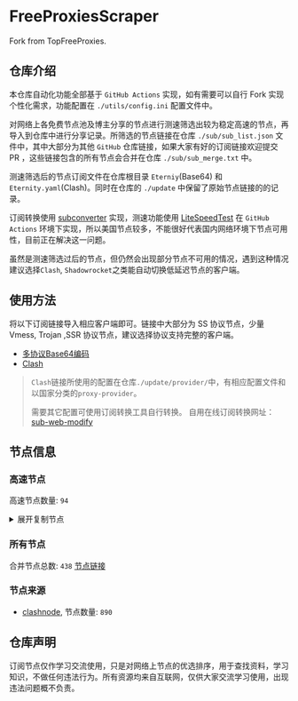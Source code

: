 # FreeProxiesScraper

Fork from TopFreeProxies.

## 仓库介绍
本仓库自动化功能全部基于 `GitHub Actions` 实现，如有需要可以自行 Fork 实现个性化需求，功能配置在 `./utils/config.ini` 配置文件中。

对网络上各免费节点池及博主分享的节点进行测速筛选出较为稳定高速的节点，再导入到仓库中进行分享记录。所筛选的节点链接在仓库 `./sub/sub_list.json` 文件中，其中大部分为其他 `GitHub` 仓库链接，如果大家有好的订阅链接欢迎提交 PR ，这些链接包含的所有节点会合并在仓库 `./sub/sub_merge.txt` 中。

测速筛选后的节点订阅文件在仓库根目录 `Eterniy`(Base64) 和 `Eternity.yaml`(Clash)。同时在仓库的 `./update` 中保留了原始节点链接的的记录。

订阅转换使用 [subconverter](https://github.com/tindy2013/subconverter) 实现，测速功能使用 [LiteSpeedTest](https://github.com/xxf098/LiteSpeedTest) 在 `GitHub Actions` 环境下实现，所以美国节点较多，不能很好代表国内网络环境下节点可用性，目前正在解决这一问题。

虽然是测速筛选过后的节点，但仍然会出现部分节点不可用的情况，遇到这种情况建议选择`Clash`, `Shadowrocket`之类能自动切换低延迟节点的客户端。

## 使用方法
将以下订阅链接导入相应客户端即可。链接中大部分为 SS 协议节点，少量 Vmess, Trojan ,SSR 协议节点，建议选择协议支持完整的客户端。

- [多协议Base64编码](https://raw.githubusercontent.com/caijh/FreeProxiesScraper/master/Eternity)
- [Clash](https://raw.githubusercontent.com/caijh/FreeProxiesScraper/master/Eternity.yaml)

>`Clash`链接所使用的配置在仓库`./update/provider/`中，有相应配置文件和以国家分类的`proxy-provider`。
>
>需要其它配置可使用订阅转换工具自行转换。
>自用在线订阅转换网址：[sub-web-modify](https://sub.v1.mk/)

## 节点信息
### 高速节点
高速节点数量: `94`
<details>
  <summary>展开复制节点</summary>

    ss://YWVzLTI1Ni1jZmI6ZG91Yi5pbw@54.199.83.239:2333#%F0%9F%87%AF%F0%9F%87%B5%2023-JP-455
    ss://YWVzLTI1Ni1jZmI6YW1hem9uc2tyMDU@52.195.226.51:443#%F0%9F%87%AF%F0%9F%87%B5%2010-JP-280
    trojan://4a33c7a2-7911-3a10-a902-de81422b9ee8@150.230.211.73:11635?allowInsecure=1&sni=tk-006.xiaoxiaobujidao.xyz#%F0%9F%87%AF%F0%9F%87%B5%2014-JP-351
    trojan://4a33c7a2-7911-3a10-a902-de81422b9ee8@tk-004.xiaoxiaobujidao.xyz:8443?allowInsecure=1&sni=tk-004.xiaoxiaobujidao.xyz#%F0%9F%87%AF%F0%9F%87%B5%2034-JP-878
    trojan://4a33c7a2-7911-3a10-a902-de81422b9ee8@tk-005.xiaoxiaobujidao.xyz:29651?allowInsecure=1&sni=tk-005.xiaoxiaobujidao.xyz#%F0%9F%87%AF%F0%9F%87%B5%2034-JP-879
    trojan://4a33c7a2-7911-3a10-a902-de81422b9ee8@tk-007.xiaoxiaobujidao.xyz:43626?allowInsecure=1&sni=tk-007.xiaoxiaobujidao.xyz#%F0%9F%87%AF%F0%9F%87%B5%2034-JP-881
    vmess://eyJ2IjoiMiIsInBzIjoi8J+Hr/Cfh7UgMjMtSlAtNDcxIiwiYWRkIjoiMTg1LjE2MC4yNC4xNyIsInBvcnQiOiI0NDUyMiIsInR5cGUiOiJub25lIiwiaWQiOiI0MTgwNDhhZi1hMjkzLTRiOTktOWIwYy05OGNhMzU4MGRkMjQiLCJhaWQiOiI2NCIsIm5ldCI6InRjcCIsInBhdGgiOiIvIiwiaG9zdCI6InRrLTAwNy54aWFveGlhb2J1amlkYW8ueHl6IiwidGxzIjoiIn0=
    ss://YWVzLTI1Ni1jZmI6YW1hem9uc2tyMDU@43.202.49.88:443#%F0%9F%87%B0%F0%9F%87%B7%2014-KR-353
    ss://YWVzLTI1Ni1jZmI6YW1hem9uc2tyMDU@18.142.254.33:443#%F0%9F%87%B8%F0%9F%87%AC%2014-SG-361
    ss://YWVzLTI1Ni1jZmI6YW1hem9uc2tyMDU@18.141.174.49:443#%F0%9F%87%B8%F0%9F%87%AC%2009-SG-255
    ss://YWVzLTI1Ni1jZmI6YW1hem9uc2tyMDU@18.136.126.26:443#%F0%9F%87%B8%F0%9F%87%AC%2008-SG-222
    ss://YWVzLTI1Ni1jZmI6YW1hem9uc2tyMDU@54.255.190.166:443#%F0%9F%87%B8%F0%9F%87%AC%2014-SG-360
    trojan://b6b170cf-3776-44cb-a973-245a9e8fcb27@xz.jcffgo.top:80?allowInsecure=1&sni=xz.jcffgo.top#%F0%9F%87%B8%F0%9F%87%AC%2034-SG-689
    trojan://LYaOvuNXdQGTZNonhlRUKqOJcKVihzKY@yjxbu-1087-tr-1.d-kcd.tuil.xyz:889?allowInsecure=1&sni=cdn.cjhh.lol#%F0%9F%87%AF%F0%9F%87%B5%2020-JP-399
    ss://YWVzLTI1Ni1jZmI6YW1hem9uc2tyMDU@54.168.210.17:443#%F0%9F%87%AF%F0%9F%87%B5%2009-JP-258
    ss://YWVzLTI1Ni1jZmI6YW1hem9uc2tyMDU@18.181.147.110:443#%F0%9F%87%AF%F0%9F%87%B5%2010-JP-267
    trojan://02b0a9df-2961-4a95-8136-613f1adb9135@ap-east-cht.lnaspiring.com:7045?allowInsecure=1&sni=ap-east-cht.lnaspiring.com#%F0%9F%87%A8%F0%9F%87%B3%2009-TW-247
    ss://Y2hhY2hhMjAtaWV0Zi1wb2x5MTMwNTpmNzMwOTJmMy02YTQyLTQ2YTMtODk1My1jNjI5NjIwYjhlZjg@fell.gougouvpn.xyz:45800#%F0%9F%87%B0%F0%9F%87%B7%2010-KR-285
    trojan://16230ed6-5252-47bc-8357-fa1dda996141@pqhinet1.aiopen.cfd:443?allowInsecure=1&sni=18-140-66-207.nhost.00cdn.com#%F0%9F%87%A8%F0%9F%87%B3%2016-TW-384
    trojan://16230ed6-5252-47bc-8357-fa1dda996141@pqawsjp2.aiopen.cfd:443?allowInsecure=1&sni=18-140-66-207.nhost.00cdn.com#%F0%9F%87%AF%F0%9F%87%B5%2016-JP-382
    trojan://16230ed6-5252-47bc-8357-fa1dda996141@pqhinet2.aiopen.cfd:443?allowInsecure=1&sni=18-140-66-207.nhost.00cdn.com#%F0%9F%87%A8%F0%9F%87%B3%2016-TW-385
    trojan://16230ed6-5252-47bc-8357-fa1dda996141@hkt.aiopen.cfd:443?allowInsecure=1&sni=18-140-66-207.nhost.00cdn.com#%F0%9F%87%AD%F0%9F%87%B0%2016-HK-387
    trojan://16230ed6-5252-47bc-8357-fa1dda996141@pqhinet3.aiopen.cfd:443?allowInsecure=1&sni=18-140-66-207.nhost.00cdn.com#%F0%9F%87%A8%F0%9F%87%B3%2016-TW-386
    trojan://16230ed6-5252-47bc-8357-fa1dda996141@pqawsjp1.aiopen.cfd:443?allowInsecure=1&sni=18-140-66-207.nhost.00cdn.com#%F0%9F%87%AF%F0%9F%87%B5%2016-JP-381
    trojan://16230ed6-5252-47bc-8357-fa1dda996141@gsawshk2.aiopen.cfd:443?allowInsecure=1&sni=18-140-66-207.nhost.00cdn.com#%F0%9F%87%AF%F0%9F%87%B5%2016-JP-380
    vmess://eyJ2IjoiMiIsInBzIjoi8J+HrfCfh7AgMDktSEstMjUyIiwiYWRkIjoia2NkNC5nbGVlemUuY29tIiwicG9ydCI6IjQ0MyIsInR5cGUiOiJub25lIiwiaWQiOiI4NTY5YTAxNi0yNGU5LTM0Y2QtYTlkMi05ZGU0MmM2Y2EyNDUiLCJhaWQiOiIwIiwibmV0Ijoid3MiLCJwYXRoIjoiLyIsImhvc3QiOiJrY2Q0LmdsZWV6ZS5jb20iLCJ0bHMiOiIifQ==
    trojan://a576b328-9233-45b8-97c4-8c688397a9fc@13.229.76.231:45654?allowInsecure=1&sni=2sg001.156786.xyz#%F0%9F%87%B8%F0%9F%87%AC%2009-SG-246
    trojan://8a1ab0df6abea549@5.44.249.43:3306?allowInsecure=1&sni=n2.gladns.com#%F0%9F%87%B8%F0%9F%87%AC%2010-SG-270
    ss://YWVzLTI1Ni1jZmI6YW1hem9uc2tyMDU@54.254.255.246:443#%F0%9F%87%B8%F0%9F%87%AC%2010-SG-277
    trojan://16230ed6-5252-47bc-8357-fa1dda996141@pqawsjp4.aiopen.cfd:443?allowInsecure=1&sni=20-212-60-88.nhost.00cdn.com#%F0%9F%87%AD%F0%9F%87%B0%2016-HK-388
    ss://YWVzLTEyOC1nY206YS13eW00b3ZZNFl3@8.210.119.75:443#%F0%9F%87%AD%F0%9F%87%B0%2009-HK-242
    vmess://eyJ2IjoiMiIsInBzIjoi8J+HrfCfh7AgMTMtSEstMzE1IiwiYWRkIjoiMTU2LjI0NS44LjI0NyIsInBvcnQiOiI0MDkyMSIsInR5cGUiOiJub25lIiwiaWQiOiI5NjRiZjQ5OS05ZWMwLTQzNzgtOTJiNi04N2Q4ZDg2MWIyZDAiLCJhaWQiOiI2NCIsIm5ldCI6InRjcCIsInBhdGgiOiIvIiwiaG9zdCI6IjIwLTIxMi02MC04OC5uaG9zdC4wMGNkbi5jb20iLCJ0bHMiOiIifQ==
    ss://YWVzLTI1Ni1jZmI6YW1hem9uc2tyMDU@13.213.53.160:443#%F0%9F%87%B8%F0%9F%87%AC%2008-SG-233
    trojan://16230ed6-5252-47bc-8357-fa1dda996141@gsawshk1.aiopen.cfd:443?allowInsecure=1&sni=18-140-66-207.nhost.00cdn.com#%F0%9F%87%AF%F0%9F%87%B5%2016-JP-379
    ss://YWVzLTI1Ni1jZmI6YW1hem9uc2tyMDU@13.124.124.95:443#%F0%9F%87%B0%F0%9F%87%B7%2009-KR-256
    ss://YWVzLTI1Ni1jZmI6YW1hem9uc2tyMDU@18.183.132.14:443#%F0%9F%87%AF%F0%9F%87%B5%2031-JP-686
    trojan://16230ed6-5252-47bc-8357-fa1dda996141@gsawsjp1.aiopen.cfd:443?allowInsecure=1&sni=18-140-66-207.nhost.00cdn.com#%F0%9F%87%AF%F0%9F%87%B5%2016-JP-377
    trojan://16230ed6-5252-47bc-8357-fa1dda996141@gsawsjp2.aiopen.cfd:443?allowInsecure=1&sni=18-140-66-207.nhost.00cdn.com#%F0%9F%87%AF%F0%9F%87%B5%2016-JP-378
    ss://Y2hhY2hhMjAtaWV0Zi1wb2x5MTMwNTphMDA0MzI3NS01MDMzLTQ5MjMtOWYyMi1iMmY0NjZhODc5NGE@54.255.195.149:61675#%F0%9F%87%B8%F0%9F%87%AC%2009-SG-249
    vmess://eyJ2IjoiMiIsInBzIjoi8J+Hr/Cfh7UgMDctSlAtMjA2IiwiYWRkIjoianA2LmxpYW5waS54eXoiLCJwb3J0IjoiMjMyMzQiLCJ0eXBlIjoibm9uZSIsImlkIjoiMWYzZDY3YjQtNjkyOS00NTk4LTkwY2EtODRhODQxYmYwMmU0IiwiYWlkIjoiMCIsIm5ldCI6IndzIiwicGF0aCI6Ii8iLCJob3N0IjoianA2LmxpYW5waS54eXoiLCJ0bHMiOiIifQ==
    trojan://16230ed6-5252-47bc-8357-fa1dda996141@pqawsjp3.aiopen.cfd:443?allowInsecure=1&sni=18-140-66-207.nhost.00cdn.com#%F0%9F%87%AF%F0%9F%87%B5%2016-JP-383
    ss://YWVzLTI1Ni1jZmI6YW1hem9uc2tyMDU@43.201.1.84:443#%F0%9F%87%B0%F0%9F%87%B7%2009-KR-257
    vmess://eyJ2IjoiMiIsInBzIjoi8J+Hr/Cfh7UgMDktSlAtMjUwIiwiYWRkIjoiMTA3LjE0OC4xLjEyMSIsInBvcnQiOiI0NDMiLCJ0eXBlIjoibm9uZSIsImlkIjoiNDE4MDQ4YWYtYTI5My00Yjk5LTliMGMtOThjYTM1ODBkZDI0IiwiYWlkIjoiNjQiLCJuZXQiOiJ3cyIsInBhdGgiOiIvIiwiaG9zdCI6IjEwNy4xNDguMS4xMjEiLCJ0bHMiOiIifQ==
    trojan://16230ed6-5252-47bc-8357-fa1dda996141@gsawssg1.aiopen.cfd:443?allowInsecure=1&sni=18-140-66-207.nhost.00cdn.com#%F0%9F%87%B8%F0%9F%87%AC%2016-SG-389
    trojan://16230ed6-5252-47bc-8357-fa1dda996141@gsawssg2.aiopen.cfd:443?allowInsecure=1&sni=18-140-66-207.nhost.00cdn.com#%F0%9F%87%B8%F0%9F%87%AC%2016-SG-390trojan://telegram-id-directvpn@52.15.187.17:22222?allowInsecure=1#%F0%9F%87%BA%F0%9F%87%B8%2014-US-370
    ss://YWVzLTEyOC1jZmI6c2hhZG93c29ja3M@156.146.38.163:443#%F0%9F%87%BA%F0%9F%87%B8%2023-US-456
    vmess://eyJ2IjoiMiIsInBzIjoi8J+HuvCfh7ggMjMtVVMtNDg1IiwiYWRkIjoiMTA4LjE2Ni4yMDMuMTgzIiwicG9ydCI6IjQ0OTQ1IiwidHlwZSI6Im5vbmUiLCJpZCI6IjI2OGE0OTFiLTc2NGMtNDRkMS04MWE0LTMwZGUxNjEzMDg2NyIsImFpZCI6IjY0IiwibmV0IjoidGNwIiwicGF0aCI6Ii8iLCJob3N0IjoiMTgtMTQwLTY2LTIwNy5uaG9zdC4wMGNkbi5jb20jJUYwJTlGJTg3JUI4JUYwJTlGJTg3JUFDJTIwMTYtU0ctMzkwdHJvamFuOi8vdGVsZWdyYW0taWQtZGlyZWN0dnBuQDUyLjE1LjE4Ny4xNzoyMjIyMj9hbGxvd0luc2VjdXJlPTEiLCJ0bHMiOiIifQ==
    vmess://eyJ2IjoiMiIsInBzIjoi8J+HuvCfh7ggMjMtVVMtNDg0IiwiYWRkIjoiMTA4LjE2Ni4yMDMuMTgxIiwicG9ydCI6IjQ0OTQ1IiwidHlwZSI6Im5vbmUiLCJpZCI6IjI2OGE0OTFiLTc2NGMtNDRkMS04MWE0LTMwZGUxNjEzMDg2NyIsImFpZCI6IjY0IiwibmV0IjoidGNwIiwicGF0aCI6Ii8iLCJob3N0IjoiMTgtMTQwLTY2LTIwNy5uaG9zdC4wMGNkbi5jb20jJUYwJTlGJTg3JUI4JUYwJTlGJTg3JUFDJTIwMTYtU0ctMzkwdHJvamFuOi8vdGVsZWdyYW0taWQtZGlyZWN0dnBuQDUyLjE1LjE4Ny4xNzoyMjIyMj9hbGxvd0luc2VjdXJlPTEiLCJ0bHMiOiIifQ==
    vmess://eyJ2IjoiMiIsInBzIjoi8J+HuvCfh7ggMDYtVVMtMTY0IiwiYWRkIjoiMTQyLjQuMTE1LjE3MSIsInBvcnQiOiI0NjkwMCIsInR5cGUiOiJub25lIiwiaWQiOiI0MTgwNDhhZi1hMjkzLTRiOTktOWIwYy05OGNhMzU4MGRkMjQiLCJhaWQiOiI2NCIsIm5ldCI6InRjcCIsInBhdGgiOiIvIiwiaG9zdCI6IjE4LTE0MC02Ni0yMDcubmhvc3QuMDBjZG4uY29tIyVGMCU5RiU4NyVCOCVGMCU5RiU4NyVBQyUyMDE2LVNHLTM5MHRyb2phbjovL3RlbGVncmFtLWlkLWRpcmVjdHZwbkA1Mi4xNS4xODcuMTc6MjIyMjI/YWxsb3dJbnNlY3VyZT0xIiwidGxzIjoiIn0=
    vmess://eyJ2IjoiMiIsInBzIjoi8J+HuvCfh7ggMDYtVVMtMTYwIiwiYWRkIjoiMTkyLjc0LjIzNC4yMTciLCJwb3J0IjoiNDEwMTUiLCJ0eXBlIjoibm9uZSIsImlkIjoiNDE4MDQ4YWYtYTI5My00Yjk5LTliMGMtOThjYTM1ODBkZDI0IiwiYWlkIjoiNjQiLCJuZXQiOiJ0Y3AiLCJwYXRoIjoiLyIsImhvc3QiOiIxOC0xNDAtNjYtMjA3Lm5ob3N0LjAwY2RuLmNvbSMlRjAlOUYlODclQjglRjAlOUYlODclQUMlMjAxNi1TRy0zOTB0cm9qYW46Ly90ZWxlZ3JhbS1pZC1kaXJlY3R2cG5ANTIuMTUuMTg3LjE3OjIyMjIyP2FsbG93SW5zZWN1cmU9MSIsInRscyI6IiJ9
    vmess://eyJ2IjoiMiIsInBzIjoi8J+HuvCfh7ggMjktVVMtNjY4IiwiYWRkIjoiMTU2LjIyNS42Ny4xNzAiLCJwb3J0IjoiNDk5ODIiLCJ0eXBlIjoibm9uZSIsImlkIjoiYmQyNDllMzctNzM1OS00MWVlLTg0YTctMDllNDllMGVjNWM0IiwiYWlkIjoiNjQiLCJuZXQiOiJ0Y3AiLCJwYXRoIjoiLyIsImhvc3QiOiIxOC0xNDAtNjYtMjA3Lm5ob3N0LjAwY2RuLmNvbSMlRjAlOUYlODclQjglRjAlOUYlODclQUMlMjAxNi1TRy0zOTB0cm9qYW46Ly90ZWxlZ3JhbS1pZC1kaXJlY3R2cG5ANTIuMTUuMTg3LjE3OjIyMjIyP2FsbG93SW5zZWN1cmU9MSIsInRscyI6IiJ9
    vmess://eyJ2IjoiMiIsInBzIjoi8J+HuvCfh7ggMTQtVVMtMzY2IiwiYWRkIjoiMTU2LjIyNS42Ny43NCIsInBvcnQiOiI0NTE0NCIsInR5cGUiOiJub25lIiwiaWQiOiIyMTE1NWVmZC04ZTI5LTQzZDItOTViYy1mZTMxOTBlY2IxYzYiLCJhaWQiOiI2NCIsIm5ldCI6InRjcCIsInBhdGgiOiIvIiwiaG9zdCI6IjE4LTE0MC02Ni0yMDcubmhvc3QuMDBjZG4uY29tIyVGMCU5RiU4NyVCOCVGMCU5RiU4NyVBQyUyMDE2LVNHLTM5MHRyb2phbjovL3RlbGVncmFtLWlkLWRpcmVjdHZwbkA1Mi4xNS4xODcuMTc6MjIyMjI/YWxsb3dJbnNlY3VyZT0xIiwidGxzIjoiIn0=
    ss://YWVzLTI1Ni1jZmI6YW1hem9uc2tyMDU@35.92.39.120:443#%F0%9F%87%BA%F0%9F%87%B8%2008-US-215
    ss://YWVzLTI1Ni1jZmI6ZjhmN2FDemNQS2JzRjhwMw@74.121.191.98:989#%F0%9F%87%BA%F0%9F%87%B8%2023-US-460
    vmess://eyJ2IjoiMiIsInBzIjoi8J+HuvCfh7ggMjMtVVMtNDc1IiwiYWRkIjoiMTM3LjE3NS4yMi4xODciLCJwb3J0IjoiNTM5OTkiLCJ0eXBlIjoibm9uZSIsImlkIjoiNDE4MDQ4YWYtYTI5My00Yjk5LTliMGMtOThjYTM1ODBkZDI0IiwiYWlkIjoiNjQiLCJuZXQiOiJ0Y3AiLCJwYXRoIjoiLyIsImhvc3QiOiIxOC0xNDAtNjYtMjA3Lm5ob3N0LjAwY2RuLmNvbSMlRjAlOUYlODclQjglRjAlOUYlODclQUMlMjAxNi1TRy0zOTB0cm9qYW46Ly90ZWxlZ3JhbS1pZC1kaXJlY3R2cG5ANTIuMTUuMTg3LjE3OjIyMjIyP2FsbG93SW5zZWN1cmU9MSIsInRscyI6IiJ9
    vmess://eyJ2IjoiMiIsInBzIjoi8J+HuvCfh7ggMjMtVVMtNTMzIiwiYWRkIjoiMTM3LjE3NS41OC4xMzIiLCJwb3J0IjoiNTM5OTkiLCJ0eXBlIjoibm9uZSIsImlkIjoiNDE4MDQ4YWYtYTI5My00Yjk5LTliMGMtOThjYTM1ODBkZDI0IiwiYWlkIjoiNjQiLCJuZXQiOiJ0Y3AiLCJwYXRoIjoiLyIsImhvc3QiOiIxOC0xNDAtNjYtMjA3Lm5ob3N0LjAwY2RuLmNvbSMlRjAlOUYlODclQjglRjAlOUYlODclQUMlMjAxNi1TRy0zOTB0cm9qYW46Ly90ZWxlZ3JhbS1pZC1kaXJlY3R2cG5ANTIuMTUuMTg3LjE3OjIyMjIyP2FsbG93SW5zZWN1cmU9MSIsInRscyI6IiJ9
    ss://YWVzLTI1Ni1jZmI6YW1hem9uc2tyMDU@34.209.88.56:443#%F0%9F%87%BA%F0%9F%87%B8%2014-US-365
    vmess://eyJ2IjoiMiIsInBzIjoi8J+HuvCfh7ggMjAtVVMtNDMxIiwiYWRkIjoiMjMuMTU4LjcyLjEzMSIsInBvcnQiOiI4MCIsInR5cGUiOiJub25lIiwiaWQiOiI1OTNmYTI4MC01MjI5LTExZWUtYjUzOC0yMDVjNmQ1ZjVkNzgiLCJhaWQiOiIwIiwibmV0Ijoid3MiLCJwYXRoIjoiLyIsImhvc3QiOiIyMy4xNTguNzIuMTMxIiwidGxzIjoiIn0=
    trojan://4a33c7a2-7911-3a10-a902-de81422b9ee8@px-000.xiaoxiaobujidao.xyz:13194?allowInsecure=1&sni=px-000.xiaoxiaobujidao.xyz#%F0%9F%87%BA%F0%9F%87%B8%2034-US-880
    ss://Y2hhY2hhMjAtaWV0Zi1wb2x5MTMwNTprc2pmdXchc29wIw@69.50.95.251:9098#%F0%9F%87%BA%F0%9F%87%B8%2023-US-462
    ss://Y2hhY2hhMjAtaWV0Zi1wb2x5MTMwNTppcjlXVlN2eHVHbWNVNE9LYW5GTUNa@193.203.203.86:80#%F0%9F%87%A8%F0%9F%87%A6%2014-CA-332
    vmess://eyJ2IjoiMiIsInBzIjoi8J+HuvCfh7ggMjMtVVMtNDc2IiwiYWRkIjoiMTA3LjE2Ny4zMC4xNDkiLCJwb3J0IjoiNDM5MDAiLCJ0eXBlIjoibm9uZSIsImlkIjoiNThlNTYwYjQtYmJhNi00ODQzLWJlNWYtODMzMjEwMjJmYTBkIiwiYWlkIjoiNjQiLCJuZXQiOiJ0Y3AiLCJwYXRoIjoiLyIsImhvc3QiOiJweC0wMDAueGlhb3hpYW9idWppZGFvLnh5eiIsInRscyI6IiJ9
    vmess://eyJ2IjoiMiIsInBzIjoi8J+HuvCfh7ggMTQtVVMtMzYzIiwiYWRkIjoiMTk4LjIwMC41Ni45MyIsInBvcnQiOiI0Nzg2MiIsInR5cGUiOiJub25lIiwiaWQiOiI0MTgwNDhhZi1hMjkzLTRiOTktOWIwYy05OGNhMzU4MGRkMjQiLCJhaWQiOiI2NCIsIm5ldCI6InRjcCIsInBhdGgiOiIvIiwiaG9zdCI6InB4LTAwMC54aWFveGlhb2J1amlkYW8ueHl6IiwidGxzIjoiIn0=
    ss://Y2hhY2hhMjAtaWV0Zi1wb2x5MTMwNTpXSW1yWkZXbW5mZXVOUWVuL1BaSFhadjZuY0NUaE5sQg@38.180.12.22:8388#%F0%9F%87%A8%F0%9F%87%A6%2014-CA-369
    vmess://eyJ2IjoiMiIsInBzIjoi8J+HuvCfh7ggMTAtVVMtMjY5IiwiYWRkIjoiMTcwLjE3OC4xODkuNTQiLCJwb3J0IjoiMzMwODkiLCJ0eXBlIjoibm9uZSIsImlkIjoiNzY0MGExZTctOTcwMS00MjhlLWE0YjItMTliM2U3ZGQ2ZjlmIiwiYWlkIjoiNjQiLCJuZXQiOiJ0Y3AiLCJwYXRoIjoiLyIsImhvc3QiOiJweC0wMDAueGlhb3hpYW9idWppZGFvLnh5eiIsInRscyI6IiJ9
    trojan://faf42aa0a9ad4c1e@134.195.101.32:3306?allowInsecure=1&sni=n2.gladns.com#%F0%9F%87%BA%F0%9F%87%B8%2010-US-279
    vmess://eyJ2IjoiMiIsInBzIjoi8J+HuvCfh7ggMTAtVVMtMjgyIiwiYWRkIjoiMTk4LjIuMjIzLjEyIiwicG9ydCI6IjQ0MyIsInR5cGUiOiJub25lIiwiaWQiOiI0MTgwNDhhZi1hMjkzLTRiOTktOWIwYy05OGNhMzU4MGRkMjQiLCJhaWQiOiI2NCIsIm5ldCI6IndzIiwicGF0aCI6Ii8iLCJob3N0IjoiMTk4LjIuMjIzLjEyIiwidGxzIjoiIn0=
    ss://YWVzLTEyOC1nY206ODNYdlg0Vm8lKjNh@216.52.183.244:443#%F0%9F%87%BA%F0%9F%87%B8%2009-US-241
    vmess://eyJ2IjoiMiIsInBzIjoi8J+HuvCfh7ggMTMtVVMtMjk4IiwiYWRkIjoiMTM3LjE3NS4yMi4xNDYiLCJwb3J0IjoiNDQzIiwidHlwZSI6Im5vbmUiLCJpZCI6IjQxODA0OGFmLWEyOTMtNGI5OS05YjBjLTk4Y2EzNTgwZGQyNCIsImFpZCI6IjY0IiwibmV0Ijoid3MiLCJwYXRoIjoiL3BhdGgvMTY5NDUxNjA2NDIxNSIsImhvc3QiOiJ3d3cuODIwNzg1NDEueHl6IiwidGxzIjoiIn0=
    vmess://eyJ2IjoiMiIsInBzIjoiMDYtUkVMQVktMTcxIiwiYWRkIjoic2cyLnd5aGthYTAuY2YiLCJwb3J0IjoiODAiLCJ0eXBlIjoibm9uZSIsImlkIjoiZmM0MjY2NzUtNWRhYS00NmMwLWQ5OTgtNjFmOWY1MzIzZTNmIiwiYWlkIjoiMCIsIm5ldCI6IndzIiwicGF0aCI6Ii9URzpAaGthYTAiLCJob3N0Ijoic2cyLnd5aGthYTAuY2YiLCJ0bHMiOiIifQ==
    ss://YWVzLTI1Ni1jZmI6ZjhmN2FDemNQS2JzRjhwMw@77.72.5.113:989#%F0%9F%87%AC%F0%9F%87%A7%2023-GB-463
    ss://YWVzLTEyOC1jZmI6c2hhZG93c29ja3M@109.201.152.181:443#%F0%9F%87%B3%F0%9F%87%B1%2023-NL-459
    trojan://telegram-id-directvpn@13.41.148.239:22222?allowInsecure=1#%F0%9F%87%AC%F0%9F%87%A7%2014-GB-345
    trojan://telegram-id-privatevpns@13.38.231.235:22222?allowInsecure=1#%F0%9F%87%AB%F0%9F%87%B7%2014-FR-344
    vmess://eyJ2IjoiMiIsInBzIjoiMTAtTVUtMjYzIiwiYWRkIjoiNDUuMTk5LjEzOC4xOTQiLCJwb3J0IjoiNDk5ODEiLCJ0eXBlIjoibm9uZSIsImlkIjoiNDE4MDQ4YWYtYTI5My00Yjk5LTliMGMtOThjYTM1ODBkZDI0IiwiYWlkIjoiNjQiLCJuZXQiOiJ0Y3AiLCJwYXRoIjoiLyIsImhvc3QiOiIiLCJ0bHMiOiIifQ==
    vmess://eyJ2IjoiMiIsInBzIjoiMjktTVUtNjY3IiwiYWRkIjoiNDUuMTk5LjEzOC42MiIsInBvcnQiOiIzNjMwNyIsInR5cGUiOiJub25lIiwiaWQiOiIxMzBjOWYyZS00MmIxLTRlYmYtYjM0NS1lMjY0NTZhMDYxZjkiLCJhaWQiOiI2NCIsIm5ldCI6InRjcCIsInBhdGgiOiIvIiwiaG9zdCI6IiIsInRscyI6IiJ9
    vmess://eyJ2IjoiMiIsInBzIjoiMTMtTVUtMzIwIiwiYWRkIjoiNDUuMTk5LjEzOC4xODAiLCJwb3J0IjoiNTQ4ODUiLCJ0eXBlIjoibm9uZSIsImlkIjoiZDMxMzM0ODQtZjJiZi00YjBjLThkMzgtZjhlNjQ1YjY1Njg3IiwiYWlkIjoiNjQiLCJuZXQiOiJ0Y3AiLCJwYXRoIjoiLyIsImhvc3QiOiIiLCJ0bHMiOiIifQ==
    ss://YWVzLTEyOC1jZmI6c2hhZG93c29ja3M@156.146.62.160:443#23-CH-453
    ss://YWVzLTI1Ni1jZmI6YXNkS2thc2tKS2Zuc2E@138.199.36.73:443#%F0%9F%87%A9%F0%9F%87%AA%2023-DE-521
    vmess://eyJ2IjoiMiIsInBzIjoiMTAtTVUtMjYwIiwiYWRkIjoiNDUuMTk5LjEzOC4xOTAiLCJwb3J0IjoiMzQ5ODciLCJ0eXBlIjoibm9uZSIsImlkIjoiNDE4MDQ4YWYtYTI5My00Yjk5LTliMGMtOThjYTM1ODBkZDI0IiwiYWlkIjoiNjQiLCJuZXQiOiJ0Y3AiLCJwYXRoIjoiLyIsImhvc3QiOiIiLCJ0bHMiOiIifQ==
    ss://YWVzLTI1Ni1jZmI6YXNkS2thc2tKS2Zuc2E@138.199.36.104:443#%F0%9F%87%A9%F0%9F%87%AA%2023-DE-520
    ss://YWVzLTI1Ni1jZmI6YXNkS2thc2tKS2Zuc2E@84.17.53.163:443#23-CH-492
    ss://YWVzLTI1Ni1jZmI6YXNkS2thc2tKS2Zuc2E@143.244.58.102:443#23-CZ-467
    trojan://telegram-id-privatevpns@3.79.91.222:22222?allowInsecure=1#%F0%9F%87%A9%F0%9F%87%AA%2014-DE-342
    ss://YWVzLTI1Ni1jZmI6YXNkS2thc2tKS2Zuc2E@51.159.222.29:443#%F0%9F%87%AB%F0%9F%87%B7%2023-FR-505
    ss://YWVzLTI1Ni1jZmI6ZjhmN2FDemNQS2JzRjhwMw@121.127.46.147:989#23-SE-450
    trojan://telegram-id-privatevpns@16.16.33.113:22222?allowInsecure=1&sni=trj.rollingnext.co.uk#14-SE-359
    vmess://eyJ2IjoiMiIsInBzIjoiMjMtRkktNDg2IiwiYWRkIjoiNjUuMTA5LjE4NC40NyIsInBvcnQiOiI1NjQyMCIsInR5cGUiOiJub25lIiwiaWQiOiIxMzBhNGQ1Ny1kNWE5LTRlMzAtOWEzYS00NmUyMzEwOWJkMWEiLCJhaWQiOiIwIiwibmV0Ijoid3MiLCJwYXRoIjoiLyIsImhvc3QiOiI2NS4xMDkuMTg0LjQ3IiwidGxzIjoiIn0=
    ss://YWVzLTI1Ni1jZmI6YXNkS2thc2tKS2Zuc2E@37.19.222.214:443#23-SE-449
    vmess://eyJ2IjoiMiIsInBzIjoiMTAtTVUtMjgzIiwiYWRkIjoiNDUuMTk5LjEzOC4xMzUiLCJwb3J0IjoiNDM5MjEiLCJ0eXBlIjoibm9uZSIsImlkIjoiNzQzYmRjODctMWRlYS00MWJmLWFhMGItNTFkZmJiZmVjOGFhIiwiYWlkIjoiNjQiLCJuZXQiOiJ0Y3AiLCJwYXRoIjoiLyIsImhvc3QiOiI2NS4xMDkuMTg0LjQ3IiwidGxzIjoiIn0=
    ss://YWVzLTI1Ni1jZmI6ZjhmN2FDemNQS2JzRjhwMw@77.72.5.150:989#%F0%9F%87%AC%F0%9F%87%A7%2023-GB-468
    ss://YWVzLTI1Ni1jZmI6YXNkS2thc2tKS2Zuc2E@31.172.67.43:443#%F0%9F%87%B7%F0%9F%87%BA%2023-RU-469
    ss://Y2hhY2hhMjAtaWV0Zi1wb2x5MTMwNTpqWWFwaDM3c3FXTXg@5.188.36.93:51348#23-TR-489
    


</details>

### 所有节点
合并节点总数: `438`
[节点链接](https://raw.githubusercontent.com/caijh/TopFreeProxies/master/sub/sub_merge_base64.txt)

### 节点来源
- [clashnode](https://github.com/imyaoxp/clashnode), 节点数量: `890`


## 仓库声明
订阅节点仅作学习交流使用，只是对网络上节点的优选排序，用于查找资料，学习知识，不做任何违法行为。所有资源均来自互联网，仅供大家交流学习使用，出现违法问题概不负责。


